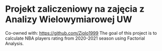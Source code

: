 # Projekt zaliczeniowy na zajęcia z Analizy Wielowymiarowej UW
Co-owned with: https://github.com/Ziolo1999
The goal of this project is to calculate NBA players rating from 2020-2021 season using Factorial Analysis.

